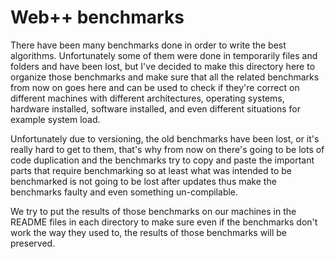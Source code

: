 # Web++ benchmarks
There have been many benchmarks done in order to write the best algorithms. Unfortunately 
some of them were done in temporarily files and folders and have been lost, but I've
decided to make this directory here to organize those benchmarks and make sure that all the
related benchmarks from now on goes here and can be used to check if they're correct on different
machines with different architectures, operating systems, hardware installed, software installed, and 
even different situations for example system load.

Unfortunately due to versioning, the old benchmarks have been lost, or it's really hard to get to
them, that's why from now on there's going to be lots of code duplication and the benchmarks try to
copy and paste the important parts that require benchmarking so at least what was intended to be benchmarked
is not going to be lost after updates thus make the benchmarks faulty and even something un-compilable.

We try to put the results of those benchmarks on our machines in the README files in each directory
to make sure even if the benchmarks don't work the way they used to, the results of those benchmarks
will be preserved.